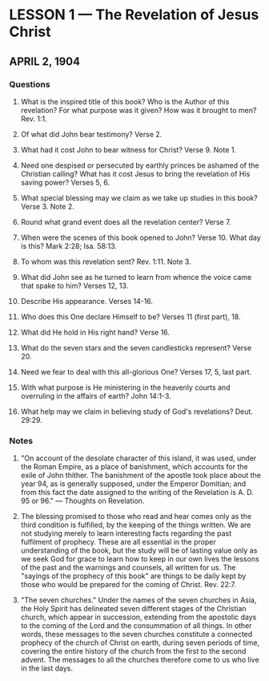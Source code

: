 # LESSON 1 — The Revelation of Jesus Christ
## APRIL 2, 1904

### Questions

1. What is the inspired title of this book? Who is the Author of this revelation? For what purpose was it given? How was it brought to men? Rev. 1:1.

2. Of what did John bear testimony? Verse 2.

3. What had it cost John to bear witness for Christ? Verse 9. Note 1.

4. Need one despised or persecuted by earthly princes be ashamed of the Christian calling? What has it cost Jesus to bring the revelation of His saving power? Verses 5, 6.

5. What special blessing may we claim as we take up studies in this book? Verse 3. Note 2.

6. Round what grand event does all the revelation center? Verse 7.

7. When were the scenes of this book opened to John? Verse 10. What day is this? Mark 2:28; Isa. 58:13.

8. To whom was this revelation sent? Rev. 1:11. Note 3.

9. What did John see as he turned to learn from whence the voice came that spake to him? Verses 12, 13.

10. Describe His appearance. Verses 14-16.

11. Who does this One declare Himself to be? Verses 11 (first part), 18.

12. What did He hold in His right hand? Verse 16.

13. What do the seven stars and the seven candlesticks represent? Verse 20.

14. Need we fear to deal with this all-glorious One? Verses 17, 5, last part.

15. With what purpose is He ministering in the heavenly courts and overruling in the affairs of earth? John 14:1-3.

16. What help may we claim in believing study of God's revelations? Deut. 29:29.

### Notes

1. "On account of the desolate character of this island, it was used, under the Roman Empire, as a place of banishment, which accounts for the exile of John thither. The banishment of the apostle took place about the year 94, as is generally supposed, under the Emperor Domitian; and from this fact the date assigned to the writing of the Revelation is A. D. 95 or 96." — Thoughts on Revelation.

2. The blessing promised to those who read and hear comes only as the third condition is fulfilled, by the keeping of the things written. We are not studying merely to learn interesting facts regarding the past fulfilment of prophecy. These are all essential in the proper understanding of the book, but the study will be of lasting value only as we seek God for grace to learn how to keep in our own lives the lessons of the past and the warnings and counsels, all written for us. The "sayings of the prophecy of this book" are things to be daily kept by those who would be prepared for the coming of Christ. Rev. 22:7.

3. "The seven churches." Under the names of the seven churches in Asia, the Holy Spirit has delineated seven different stages of the Christian church, which appear in succession, extending from the apostolic days to the coming of the Lord and the consummation of all things. In other words, these messages to the seven churches constitute a connected prophecy of the church of Christ on earth, during seven periods of time, covering the entire history of the church from the first to the second advent. The messages to all the churches therefore come to us who live in the last days.